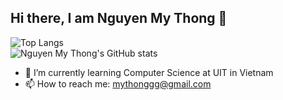 ## Hi there, I am Nguyen My Thong 👋
![Top Langs](https://github-readme-stats.vercel.app/api/top-langs/?username=iknizzz1807&size_weight=0.5&count_weight=0.5&theme=cobalt)
<br />
![Nguyen My Thong's GitHub stats](https://github-readme-stats.vercel.app/api?username=iknizzz1807&show_icons=true&theme=cobalt&rank_icon=github)

- 🌱 I’m currently learning Computer Science at UIT in Vietnam
- 📫 How to reach me: mythonggg@gmail.com
